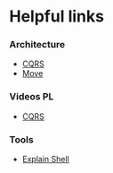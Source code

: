 # Helpful links

### Architecture
  * [CQRS](https://martinfowler.com/bliki/CQRS.html)
  * [Move](https://cirw.in/blog/time-to-move-on)
  
### Videos PL
  * [CQRS](https://vimeo.com/197594221)
   
### Tools
  * [Explain Shell](https://explainshell.com/)
